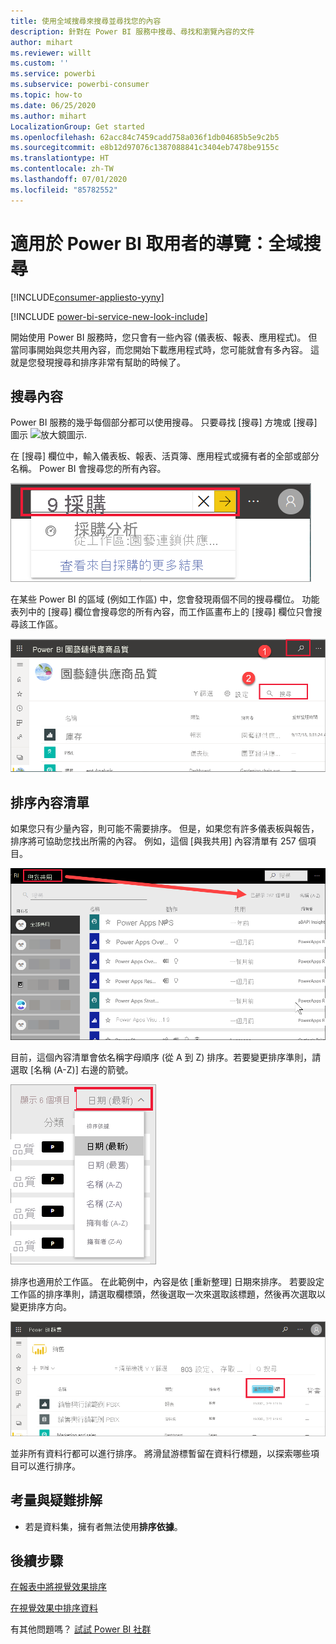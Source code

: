 ```yaml
---
title: 使用全域搜尋來搜尋並尋找您的內容
description: 針對在 Power BI 服務中搜尋、尋找和瀏覽內容的文件
author: mihart
ms.reviewer: willt
ms.custom: ''
ms.service: powerbi
ms.subservice: powerbi-consumer
ms.topic: how-to
ms.date: 06/25/2020
ms.author: mihart
LocalizationGroup: Get started
ms.openlocfilehash: 62acc84c7459cadd758a036f1db04685b5e9c2b5
ms.sourcegitcommit: e8b12d97076c1387088841c3404eb7478be9155c
ms.translationtype: HT
ms.contentlocale: zh-TW
ms.lasthandoff: 07/01/2020
ms.locfileid: "85782552"
---
```

# <a name="navigation-for-power-bi-consumers-global-search"></a>適用於 Power BI 取用者的導覽：全域搜尋

[!INCLUDE[consumer-appliesto-yyny](../includes/consumer-appliesto-yyny.md)]

[!INCLUDE [power-bi-service-new-look-include](../includes/power-bi-service-new-look-include.md)]


開始使用 Power BI 服務時，您只會有一些內容 (儀表板、報表、應用程式)。 但當同事開始與您共用內容，而您開始下載應用程式時，您可能就會有多內容。 這就是您發現搜尋和排序非常有幫助的時候了。

## <a name="searching-for-content"></a>搜尋內容
 Power BI 服務的幾乎每個部分都可以使用搜尋。 只要尋找 [搜尋] 方塊或 [搜尋] 圖示 ![放大鏡圖示](./media/end-user-search-sort/power-bi-search-icon.png).

 在 [搜尋] 欄位中，輸入儀表板、報表、活頁簿、應用程式或擁有者的全部或部分名稱。 Power BI 會搜尋您的所有內容。 

 ![搜尋報表](./media/end-user-search-sort/power-bi-search-field.png) 

 在某些 Power BI 的區域 (例如工作區) 中，您會發現兩個不同的搜尋欄位。 功能表列中的 [搜尋] 欄位會搜尋您的所有內容，而工作區畫布上的 [搜尋] 欄位只會搜尋該工作區。

 ![在工作區內搜尋](./media/end-user-search-sort/power-bi-search-fields.png) 

## <a name="sorting-content-lists"></a>排序內容清單

如果您只有少量內容，則可能不需要排序。  但是，如果您有許多儀表板與報告，排序將可協助您找出所需的內容。 例如，這個 [與我共用] 內容清單有 257 個項目。 

![[與我共用] 內容清單](./media/end-user-search-sort/power-bi-all-shared.png)

目前，這個內容清單會依名稱字母順序 (從 A 到 Z) 排序。若要變更排序準則，請選取 [名稱 (A-Z)] 右邊的箭號。

![[排序] 下拉式功能表](./media/end-user-search-sort/power-bi-sort-date.png)


排序也適用於工作區。 在此範例中，內容是依 [重新整理] 日期來排序。 若要設定工作區的排序準則，請選取欄標頭，然後選取一次來選取該標題，然後再次選取以變更排序方向。 

![搜尋報表](./media/end-user-search-sort/power-bi-workspace-sort.png)

並非所有資料行都可以進行排序。 將滑鼠游標暫留在資料行標題，以探索哪些項目可以進行排序。


## <a name="considerations-and-troubleshooting"></a>考量與疑難排解
* 若是資料集，擁有者無法使用**排序依據**。

## <a name="next-steps"></a>後續步驟
[在報表中將視覺效果排序](end-user-change-sort.md)

[在視覺效果中排序資料](end-user-change-sort.md)

有其他問題嗎？ [試試 Power BI 社群](https://community.powerbi.com/)
